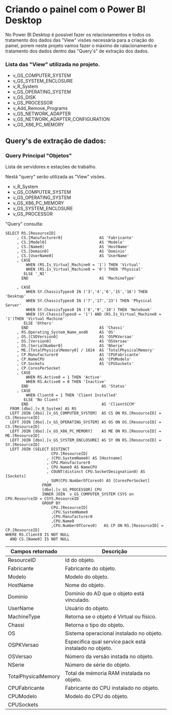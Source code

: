 # Criando o painel com o Power BI Desktop

No Power BI Desktop é possível fazer os relacionamentos e todos os tratamento dos dados das "View" visões necessária para a criação do painel, porem neste projeto vamos fazer o máximo de ralacionamento e tratamento dos dados dentro das "Query's" de extração dos dados.

### Lista das "View" utilizada no projeto.
* v_GS_COMPUTER_SYSTEM
* v_GS_SYSTEM_ENCLOSURE
* v_R_System
* v_GS_OPERATING_SYSTEM
* v_GS_DISK
* v_GS_PROCESSOR
* v_Add_Remove_Programs
* v_GS_NETWORK_ADAPTER
* v_GS_NETWORK_ADAPTER_CONFIGURATION
* v_GS_X86_PC_MEMORY

## Query's de extração de dados:


### Query Principal "Objetos"
Lista de servidores e estações de trabalho.

Nestá "query" serão utilizada as "View" visões.
* v_R_System
* v_GS_COMPUTER_SYSTEM
* v_GS_OPERATING_SYSTEM
* v_GS_X86_PC_MEMORY
* v_GS_SYSTEM_ENCLOSURE
* v_GS_PROCESSOR

"Query" consulta:
```
SELECT RS.[ResourceID]         
     , CS.[Manufacturer0]                AS 'Fabricante'
     , CS.[Model0]                       AS 'Modelo'
     , CS.[Name0]                        AS 'HostName'
     , CS.[Domain0]                      AS 'Dominio'
     , CS.[UserName0]                    AS 'UserName'
     , CASE
         WHEN (RS.Is_Virtual_Machine0 = '1') THEN 'Virtual'
         WHEN (RS.Is_Virtual_Machine0 = '0') THEN 'Physical'
        ELSE '_NI'
       END                               AS 'MachineType'

     , CASE
         WHEN SY.ChassisTypes0 IN ('3','4','6','15','16') THEN 'Desktop'
         WHEN SY.ChassisTypes0 IN ('7','17','23') THEN 'Physical Server'
         WHEN SY.ChassisTypes0 IN ('8','9','10') THEN 'Notebook'
         WHEN (SY.ChassisTypes0 = '1') AND (RS.Is_Virtual_Machine0 = '1')THEN 'Virtual Machine'
        ELSE 'Others'
       END                               AS 'Chassi' 
     , RS.Operating_System_Name_and0     AS 'OS'
     , OS.[CSDVersion0]                  AS 'OSPKVersao'
     , OS.[Version0]                     AS 'OSVersao'
     , OS.[SerialNumber0]                AS 'NSerie'
     , ME.[TotalPhysicalMemory0] / 1024  AS 'TotalPhysicalMemory'
     , CP.Manufacturer0                  AS 'CPUFabricante'
     , CP.NameCPU                        AS 'CPUModelo'
     , CP.Sockets                        AS 'CPUSockets'
     , CP.CoresPerSocket
     , CASE
         WHEN RS.Active0 = 1 THEN 'Active'
         WHEN RS.Active0 = 0 THEN 'Inactive'                     
       END                                AS 'Status'
     , CASE
         WHEN Client0 = 1 THEN 'Client Installed'
        ELSE 'No Client'
       END                                AS 'ClientSCCM'
  FROM [dbo].[v_R_System] AS RS
  LEFT JOIN [dbo].[v_GS_COMPUTER_SYSTEM]  AS CS ON RS.[ResourceID] = CS.[ResourceID]
  LEFT JOIN [dbo].[v_GS_OPERATING_SYSTEM] AS OS ON OS.[ResourceID] = CS.[ResourceID]
  LEFT JOIN [dbo].[v_GS_X86_PC_MEMORY]    AS ME ON RS.[ResourceID] = ME.[ResourceID]
  LEFT JOIN [dbo].[v_GS_SYSTEM_ENCLOSURE] AS SY ON RS.[ResourceID] = SY.[ResourceID]
  LEFT JOIN (SELECT DISTINCT 
				    CPU.[ResourceID]
				  , (CPU.SystemName0) AS [Hostname]
				  , CPU.Manufacturer0
				  , CPU.Name0 AS NameCPU
				  , COUNT(distinct CPU.SocketDesignation0) AS [Sockets]
				  , SUM(CPU.NumberOfCores0) AS [CoresPerSocket]
				FROM 
				[dbo].[v_GS_PROCESSOR] CPU
				INNER JOIN  v_GS_COMPUTER_SYSTEM CSYS on CPU.ResourceID = CSYS.ResourceID
				GROUP BY
					CPU.[ResourceID]
					,CPU.SystemName0
					,CPU.Manufacturer0
					,CPU.Name0
					,CPU.NumberOfCores0)   AS CP ON RS.[ResourceID] = CP.[ResourceID]
WHERE RS.Client0 IS NOT NULL 
  AND CS.[Name0] IS NOT NULL 
```
| Campos retornado        | Descrição                                                              |
|-------------------------|------------------------------------------------------------------------|
| ResourceID              | Id do objeto.  |
| Fabricante              | Fabricante do objeto. |
| Modelo                  | Modelo do objeto.   |
| HostName                | Nome do objeto. |
| Dominio                 | Domínio do AD que o objeto está vinculado. |
| UserName                | Usuário do objeto. |
| MachineType             | Retorna se o objeto é Virtual ou físico. |
| Chassi                  | Retorna o tipo do objeto. |
| OS                      | Sistema operacional instalado no objeto. |
| OSPKVersao              | Especifica qual service pack está instalado no objeto. |
| OSVersao                | Número da versão instada no objeto. |
| NSerie                  | Número de série do objeto. |
| TotalPhysicalMemory     | Total de mémoria RAM instalada no objeto. |
| CPUFabricante           | Fabricante do CPU instalado no objeto. |
| CPUModelo               | Modelo do CPU do objeto. |
| CPUSockets              | 


